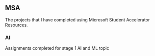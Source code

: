 ## MSA
The projects that I have completed using Microsoft Student Accelerator Resources.
### AI
Assignments completed for stage 1 AI and ML topic
